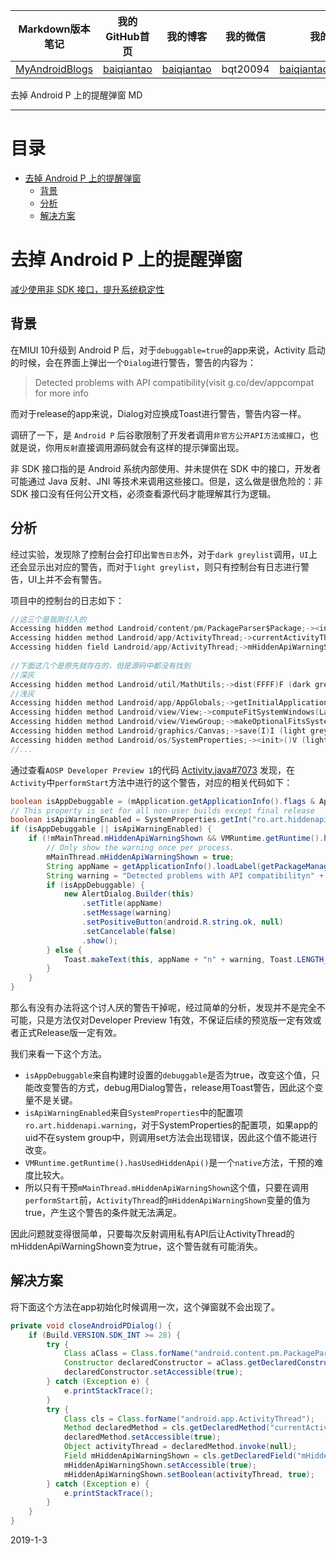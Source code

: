 | Markdown版本笔记 | 我的GitHub首页 | 我的博客 | 我的微信 | 我的邮箱 |  
| :------------: | :------------: | :------------: | :------------: | :------------: |  
| [MyAndroidBlogs][Markdown] | [baiqiantao][GitHub] | [baiqiantao][博客] | bqt20094 | baiqiantao@sina.com |  
  
[Markdown]:https://github.com/baiqiantao/MyAndroidBlogs  
[GitHub]:https://github.com/baiqiantao  
[博客]:http://www.cnblogs.com/baiqiantao/  
  
去掉 Android P 上的提醒弹窗 MD  
***  
目录  
===  

- [去掉 Android P 上的提醒弹窗](#去掉-android-p-上的提醒弹窗)
	- [背景](#背景)
	- [分析](#分析)
	- [解决方案](#解决方案)
  
# 去掉 Android P 上的提醒弹窗  
[减少使用非 SDK 接口，提升系统稳定性](https://mp.weixin.qq.com/s/Wej2CYBQHNXDaf46DseavA)  
  
## 背景  
在MIUI 10升级到 Android P 后，对于`debuggable=true`的app来说，Activity 启动的时候，会在界面上弹出一个`Dialog`进行警告，警告的内容为：  
  
> Detected problems with API compatibility(visit g.co/dev/appcompat for more info  
  
而对于release的app来说，Dialog对应换成Toast进行警告，警告内容一样。  
  
调研了一下，是 `Android P` 后谷歌限制了开发者调用`非官方公开API方法或接口`，也就是说，你用`反射`直接调用源码就会有这样的提示弹窗出现。  
  
非 SDK 接口指的是 Android 系统内部使用、并未提供在 SDK 中的接口，开发者可能通过 Java 反射、JNI 等技术来调用这些接口。但是，这么做是很危险的：非 SDK 接口没有任何公开文档，必须查看源代码才能理解其行为逻辑。  
  
## 分析  
经过实验，发现除了控制台会打印出`警告日志`外，对于`dark greylist`调用，`UI`上还会显示出对应的警告，而对于`light greylist`，则只有控制台有日志进行警告，UI上并不会有警告。  
  
项目中的控制台的日志如下：  
```c  
//这三个是我刚引入的  
Accessing hidden method Landroid/content/pm/PackageParser$Package;-><init>(Ljava/lang/String;)V (light greylist, reflection)  
Accessing hidden method Landroid/app/ActivityThread;->currentActivityThread()Landroid/app/ActivityThread; (light greylist, reflection)  
Accessing hidden field Landroid/app/ActivityThread;->mHiddenApiWarningShown:Z (dark greylist, reflection)  
  
//下面这几个是原先就存在的，但是源码中都没有找到  
//深灰  
Accessing hidden method Landroid/util/MathUtils;->dist(FFFF)F (dark greylist, linking)  
//浅灰  
Accessing hidden method Landroid/app/AppGlobals;->getInitialApplication()Landroid/app/Application; (light greylist, linking)  
Accessing hidden method Landroid/view/View;->computeFitSystemWindows(Landroid/graphics/Rect;Landroid/graphics/Rect;)Z (light greylist, reflection)  
Accessing hidden method Landroid/view/ViewGroup;->makeOptionalFitsSystemWindows()V (light greylist, reflection)  
Accessing hidden method Landroid/graphics/Canvas;->save(I)I (light greylist, linking)  
Accessing hidden method Landroid/os/SystemProperties;-><init>()V (light greylist, reflection)  
//...  
```  
  
通过查看`AOSP Developer Preview 1`的代码 [Activity.java#7073](https://www.colabug.com/goto/aHR0cHM6Ly9hbmRyb2lkLmdvb2dsZXNvdXJjZS5jb20vcGxhdGZvcm0vZnJhbWV3b3Jrcy9iYXNlLysvYW5kcm9pZC1wLXByZXZpZXctMS9jb3JlL2phdmEvYW5kcm9pZC9hcHAvQWN0aXZpdHkuamF2YSM3MDcz) 发现，在`Activity`中`performStart`方法中进行的这个警告，对应的相关代码如下：  
```java  
boolean isAppDebuggable = (mApplication.getApplicationInfo().flags & ApplicationInfo.FLAG_DEBUGGABLE) != 0;  
// This property is set for all non-user builds except final release  
boolean isApiWarningEnabled = SystemProperties.getInt("ro.art.hiddenapi.warning", 0) == 1;  
if (isAppDebuggable || isApiWarningEnabled) {  
    if (!mMainThread.mHiddenApiWarningShown && VMRuntime.getRuntime().hasUsedHiddenApi()) {  
        // Only show the warning once per process.  
        mMainThread.mHiddenApiWarningShown = true;  
        String appName = getApplicationInfo().loadLabel(getPackageManager()).toString();  
        String warning = "Detected problems with API compatibilityn" + "(visit g.co/dev/appcompat for more info)";  
        if (isAppDebuggable) {  
            new AlertDialog.Builder(this)  
                .setTitle(appName)  
                .setMessage(warning)  
                .setPositiveButton(android.R.string.ok, null)  
                .setCancelable(false)  
                .show();  
        } else {  
            Toast.makeText(this, appName + "n" + warning, Toast.LENGTH_LONG).show();  
        }  
    }  
}  
```  
  
那么有没有办法将这个讨人厌的警告干掉呢，经过简单的分析，发现并不是完全不可能，只是方法仅对Developer Preview 1有效，不保证后续的预览版一定有效或者正式Release版一定有效。  
  
我们来看一下这个方法。  
  
- `isAppDebuggable`来自构建时设置的`debuggable`是否为true，改变这个值，只能改变警告的方式，debug用Dialog警告，release用Toast警告，因此这个变量不是关键。  
- `isApiWarningEnabled`来自`SystemProperties`中的配置项`ro.art.hiddenapi.warning`，对于SystemProperties的配置项，如果app的uid不在system group中，则调用set方法会出现错误，因此这个值不能进行改变。  
- `VMRuntime.getRuntime().hasUsedHiddenApi()`是一个`native`方法，干预的难度比较大。  
- 所以只有干预`mMainThread.mHiddenApiWarningShown`这个值，只要在调用`performStart`前，`ActivityThread`的`mHiddenApiWarningShown`变量的值为true，产生这个警告的条件就无法满足。  
  
因此问题就变得很简单，只要每次反射调用私有API后让ActivityThread的mHiddenApiWarningShown变为true，这个警告就有可能消失。  
  
## 解决方案  
将下面这个方法在app初始化时候调用一次，这个弹窗就不会出现了。  
  
```java  
private void closeAndroidPDialog() {  
    if (Build.VERSION.SDK_INT >= 28) {  
        try {  
            Class aClass = Class.forName("android.content.pm.PackageParser$Package");  
            Constructor declaredConstructor = aClass.getDeclaredConstructor(String.class);  
            declaredConstructor.setAccessible(true);  
        } catch (Exception e) {  
            e.printStackTrace();  
        }  
        try {  
            Class cls = Class.forName("android.app.ActivityThread");  
            Method declaredMethod = cls.getDeclaredMethod("currentActivityThread");  
            declaredMethod.setAccessible(true);  
            Object activityThread = declaredMethod.invoke(null);  
            Field mHiddenApiWarningShown = cls.getDeclaredField("mHiddenApiWarningShown");  
            mHiddenApiWarningShown.setAccessible(true);  
            mHiddenApiWarningShown.setBoolean(activityThread, true);  
        } catch (Exception e) {  
            e.printStackTrace();  
        }  
    }  
}  
```  
  
2019-1-3  
